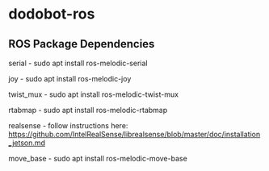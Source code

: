 # dodobot-ros

## ROS Package Dependencies 
serial - sudo apt install ros-melodic-serial

joy - sudo apt install ros-melodic-joy

twist_mux - sudo apt install ros-melodic-twist-mux

rtabmap - sudo apt install ros-melodic-rtabmap

realsense - follow instructions here: https://github.com/IntelRealSense/librealsense/blob/master/doc/installation_jetson.md

move_base - sudo apt install ros-melodic-move-base

